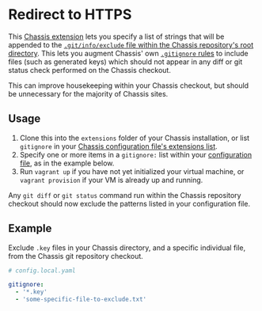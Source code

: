 # Redirect to HTTPS

This [Chassis extension](https://docs.chassis.io/en/latest/extend/) lets you specify a list of strings that will be appended to the [`.git/info/exclude` file within the Chassis repository's root directory](https://git-scm.com/docs/gitignore). This lets you augment Chassis' own [`.gitignore` rules](https://github.com/Chassis/Chassis/blob/master/.gitignore) to include files (such as generated keys) which should not appear in any diff or git status check performed on the Chassis checkout.

This can improve housekeeping within your Chassis checkout, but should be unnecessary for the majority of Chassis sites.

## Usage

1. Clone this into the `extensions` folder of your Chassis installation, or list `gitignore` in your [Chassis configuration file's extensions list](https://docs.chassis.io/en/latest/config/#extensions).
2. Specify one or more items in a `gitignore:` list within your [configuration file](https://docs.chassis.io/en/latest/config/), as in the example below.
3. Run `vagrant up` if you have not yet initialized your virtual machine, or `vagrant provision` if your VM is already up and running.

Any `git diff` or `git status` command run within the Chassis repository checkout should now exclude the patterns listed in your configuration file.

## Example

Exclude `.key` files in your Chassis directory, and a specific individual file, from the Chassis git repository checkout.

```yaml
# config.local.yaml

gitignore:
  - '*.key'
  - 'some-specific-file-to-exclude.txt'
```
